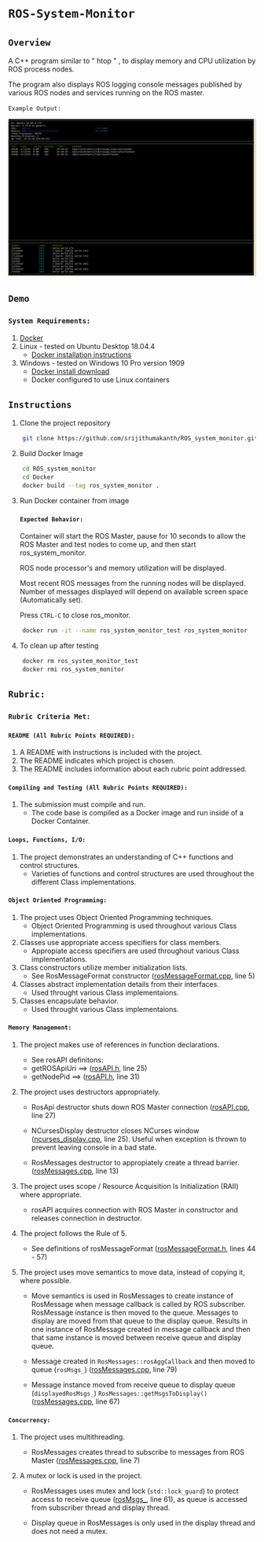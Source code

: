 # ``ROS-System-Monitor``

## `Overview`

A C++ program similar to " htop " , to display memory and CPU utilization by ROS process nodes.

The program also displays ROS logging console messages published by various ROS nodes and services running on the ROS master.

`Example Output:`

![System Monitor](images/ROS_system_monitor.png)

## `Demo`

### `System Requirements:`
1. [Docker](https://www.docker.com)
2. Linux - tested on Ubuntu Desktop 18.04.4
   * [Docker installation instructions](https://docs.docker.com/install/linux/docker-ce/ubuntu)
3. Windows - tested on Windows 10 Pro version 1909
   * [Docker install download](https://www.docker.com/products/docker-desktop)
   * Docker configured to use Linux containers

## `Instructions`
1. Clone the project repository
```bash
    git clone https://github.com/srijithumakanth/ROS_system_monitor.git
```
2. Build Docker Image
```bash
    cd ROS_system_monitor
    cd Docker
    docker build --tag ros_system_monitor .
``` 
3. Run Docker container from image
   
   #### `Expected Behavior:`
   Container will start the ROS Master, pause for 10 seconds to allow the ROS Master and test nodes to come up, and then start ros_system_monitor.

   ROS node processor's and memory utilization will be displayed.

   Most recent ROS messages from the running nodes will be displayed. Number of messages displayed will depend on available screen space (Automatically set).

   Press `CTRL-C` to close ros_monitor.
```bash
    docker run -it --name ros_system_monitor_test ros_system_monitor
```

4. To clean up after testing
```bash
    docker rm ros_system_monitor_test
    docker rmi ros_system_monitor
```

## `Rubric:`

### `Rubric Criteria Met:`

#### `README (All Rubric Points REQUIRED):`

1. A README with instructions is included with the project.
2. The README indicates which project is chosen.
3. The README includes information about each rubric point addressed.

#### `Compiling and Testing (All Rubric Points REQUIRED):`

1. The submission must compile and run.
    * The code base is compiled as a Docker image and run inside of a Docker Container.

#### `Loops, Functions, I/O:`

1. The project demonstrates an understanding of C++ functions and control structures.
    * Varieties of functions and control structures are used throughout the different Class implementations.

#### `Object Oriented Programming:`

1.  The project uses Object Oriented Programming techniques.
    * Object Oriented Programming is used throughout various Class implementations. 
2. Classes use appropriate access specifiers for class members.
    * Appropiate access specifiers are used throughout various Class implementations.
3. Class constructors utilize member initialization lists.
    * See RosMessageFormat constructor ([rosMessageFormat.cpp](src/rosMessageFormat.cpp), line 5)
4. Classes abstract implementation details from their interfaces.
    * Used throught various Class implementaions.
5. Classes encapsulate behavior.
    * Used throught various Class implementaions.

#### `Memory Management:`

1. The project makes use of references in function declarations.
    * See rosAPI definitons:
    * getROSApiUri ==> ([rosAPI.h](include/rosAPI.h), line 25)
    * getNodePid ==> ([rosAPI.h](include/rosAPI.h), line 31) 

2. The project uses destructors appropriately.
    * RosApi destructor shuts down ROS Master connection ([rosAPI.cpp](src/rosAPI.cpp), line 27)
    
    * NCursesDisplay destructor closes NCurses window ([ncurses_display.cpp](src/ncurses_display.cpp),  line 25). Useful when exception is thrown to prevent leaving console in a bad state.

    * RosMessages destructor to appropiately create a thread barrier. ([rosMessages.cpp](src/rosMessages.cpp), line 13)

3. The project uses scope / Resource Acquisition Is Initialization (RAII) where appropriate.
    * rosAPI acquires connection with ROS Master in constructor and releases connection in destructor.

4. The project follows the Rule of 5.
    * See definitions of rosMessageFormat ([rosMessageFormat.h](src/rosMessageFormat.h), lines 44 - 57)

5. The project uses move semantics to move data, instead of copying it, where possible.
    * Move semantics is used in RosMessages to create instance of RosMessage when message callback is called by ROS subscriber. RosMessage instance is then moved to the queue. Messages to display are moved from that queue to the display queue. Results in one instance of RosMessage created in message callback and then that same instance is moved between receive queue and display queue.
    
    *  Message created in `RosMessages::rosAggCallback` and then moved to queue (`rosMsgs_`) ([rosMessages.cpp](src/rosMessages.cpp), line 79)
    
    * Message instance moved from receive queue to display queue (`displayedRosMsgs_`) `RosMessages::getMsgsToDisplay()` ([rosMessages.cpp](src/rosMessages.cpp), line 67)

#### `Concurrency:`

1. The project uses multithreading.
    * RosMessages creates thread to subscribe to messages from ROS Master ([rosMessages.cpp](src/rosMessages.cpp), line 7)

2. A mutex or lock is used in the project.
    * RosMessages uses mutex and lock (`std::lock_guard`) to protect access to receive queue ([rosMsgs_](src/rosMessages.cpp), line 61), as queue is accessed from subscriber thread and display thread.

    * Display queue in RosMessages is only used in the display thread and does not need a mutex.


